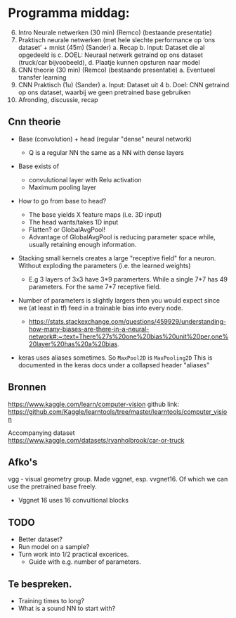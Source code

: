 # Programma middag:  

6.	Intro Neurale netwerken (30 min) (Remco) (bestaande presentatie)
7.	Praktisch neurale netwerken (met hele slechte performance op ‘ons dataset’ + mnist (45m) (Sander)
    a.	Recap
    b.	Input: Dataset die al opgedeeld is
    c.	DOEL: Neuraal netwerk getraind op ons dataset (truck/car bijvoobeeld),
    d.	Plaatje kunnen opsturen naar model
8.	CNN theorie (30 min) (Remco) (bestaande presentatie) 
    a.	Eventueel transfer learning
9.	CNN Praktisch (1u) (Sander)	
    a.	Input: Dataset uit 4
    b.	Doel: CNN getraind op ons dataset, waarbij we geen pretrained base gebruiken
10.	Afronding, discussie, recap


## Cnn theorie
- Base (convolution) + head (regular "dense" neural network)
  - Q is a regular NN the same as a NN with dense layers
- Base exists of 
  - convulutional layer with Relu activation
  - Maximum pooling layer

- How to go from base to head? 
  - The base yields X feature maps (i.e. 3D input)
  - The head wants/takes 1D input
  - Flatten? or GlobalAvgPool!
  - Advantage of GlobalAvgPool is reducing parameter space while, usually retaining enough information. 

- Stacking small kernels creates a large "receptive field" for a neuron.  Without exploding the parameters (i.e. the learned weights)
  - E.g 3 layers of 3x3 have 3\*9 paramerters. While a single 7\*7 has 49 parameters. For the same 7\*7 receptive field.

- Number of parameters is slightly largers then you would expect since we (at least in tf) feed in a trainable bias into every node.
  - https://stats.stackexchange.com/questions/459929/understanding-how-many-biases-are-there-in-a-neural-network#:~:text=There%27s%20one%20bias%20unit%20per,one%20layer%20has%20a%20bias.

- keras uses aliases sometimes.  So `MaxPool2D` is `MaxPooling2D`  This is documented in the keras docs under a collapsed header "aliases"

## Bronnen
https://www.kaggle.com/learn/computer-vision
github link: https://github.com/Kaggle/learntools/tree/master/learntools/computer_vision


Accompanying dataset https://www.kaggle.com/datasets/ryanholbrook/car-or-truck

## Afko's
vgg - visual geometry group.  Made vggnet, esp. vvgnet16. Of which we can use the pretrained base freely. 
- Vggnet 16  uses 16 convultional blocks

## TODO
- Better dataset?
- Run model on a sample?
- Turn work into 1/2 practical excerices.
  - Guide with e.g. number of parameters. 

## Te bespreken.  
-  Training times to long? 
-  What is a sound NN to start with?